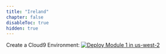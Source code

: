 ```yaml
---
title: "Ireland"
chapter: false
disableToc: true
hidden: true
---
```


Create a Cloud9 Environment: <a href="https://console.aws.amazon.com/cloudformation/home?region=eu-west-1#/stacks/new?stackName=AWSK8SNetWksp-Env-Setup&templateURL=https://s3-us-west-2.amazonaws.com/cf-templates-1ddspry9lb16p-us-west-2/2019282z8t-cloud9.yaml" target="_blank">![Deploy Module 1 in us-west-2](../images/deploy-to-aws.png)</a>
